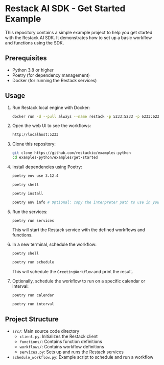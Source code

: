 # Restack AI SDK - Get Started Example

This repository contains a simple example project to help you get started with the Restack AI SDK. It demonstrates how to set up a basic workflow and functions using the SDK.

## Prerequisites

- Python 3.8 or higher
- Poetry (for dependency management)
- Docker (for running the Restack services)

## Usage

1. Run Restack local engine with Docker:

   ```bash
   docker run -d --pull always --name restack -p 5233:5233 -p 6233:6233 -p 7233:7233 ghcr.io/restackio/restack:main
   ```

2. Open the web UI to see the workflows:

   ```bash
   http://localhost:5233
   ```

3. Clone this repository:

   ```bash
   git clone https://github.com/restackio/examples-python
   cd examples-python/examples/get-started
   ```

4. Install dependencies using Poetry:

   ```bash
   poetry env use 3.12.4
   ```

   ```bash
   poetry shell
   ```

   ```bash
   poetry install
   ```

   ```bash
   poetry env info # Optional: copy the interpreter path to use in your IDE (e.g. Cursor, VSCode, etc.)
   ```

5. Run the services:

   ```bash
   poetry run services
   ```

   This will start the Restack service with the defined workflows and functions.

6. In a new terminal, schedule the workflow:

   ```bash
   poetry shell
   ```

   ```bash
   poetry run schedule
   ```

   This will schedule the `GreetingWorkflow` and print the result.

7. Optionally, schedule the workflow to run on a specific calendar or interval:

   ```bash
   poetry run calendar
   ```

   ```bash
   poetry run interval
   ```

## Project Structure

- `src/`: Main source code directory
  - `client.py`: Initializes the Restack client
  - `functions/`: Contains function definitions
  - `workflows/`: Contains workflow definitions
  - `services.py`: Sets up and runs the Restack services
- `schedule_workflow.py`: Example script to schedule and run a workflow
